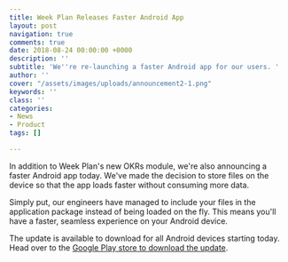 ```yaml
---
title: Week Plan Releases Faster Android App
layout: post
navigation: true
comments: true
date: 2018-08-24 00:00:00 +0000
description: ''
subtitle: 'We''re re-launching a faster Android app for our users. '
author: ''
cover: "/assets/images/uploads/announcement2-1.png"
keywords: ''
class: ''
categories:
- News
- Product
tags: []

---
```

In addition to Week Plan's new OKRs module, we're also announcing a faster Android app today. We've made the decision to store files on the device so that the app loads faster without consuming more data. 

Simply put, our engineers have managed to include your files in the application package instead of being loaded on the fly. This means you'll have a faster, seamless experience on your Android device. 

The update is available to download for all Android devices starting today. Head over to the [Google Play store to download the update](https://play.google.com/store/apps/details?id=net.wiselabs.WeekPlan&hl=en). 